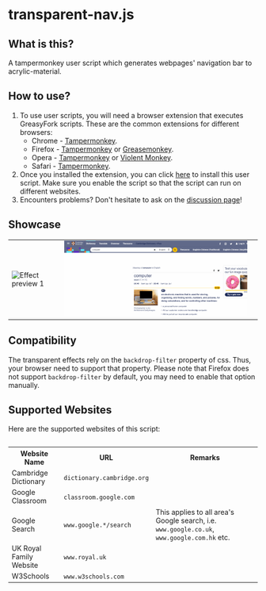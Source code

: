 # transparent-nav.js

## What is this?
A tampermonkey user script which generates webpages' navigation bar to acrylic-material.

## How to use?
1. To use user scripts, you will need a browser extension that executes GreasyFork scripts. These are the common extensions for different browsers:
	* Chrome - [Tampermonkey](https://tampermonkey.net/?ext=dhdg&browser=chrome).
    * Firefox - [Tampermonkey](https://tampermonkey.net/?ext=dhdg&browser=firefox) or [Greasemonkey](https://addons.mozilla.org/en-US/firefox/addon/greasemonkey/).
	* Opera - [Tampermonkey](https://tampermonkey.net/?ext=dhdg&browser=opera) or [Violent Monkey](https://addons.opera.com/en/extensions/details/violent-monkey/).
	* Safari - [Tampermonkey](https://tampermonkey.net/?ext=dhdg&browser=safari).
2. Once you installed the extension, you can click [here](https://greasyfork.org/en/scripts/425364-transparent-navigation-bar) to install this user script. Make sure you enable the script so that the script can run on different websites.
3. Encounters problems? Don't hesitate to ask on the [discussion page](https://github.com/ShingZhanho/transparent-nav.js/discussions)!

## Showcase
<table>
	<tr>
		<td><img src="docs/trans-nav-readme-showcase-01.gif" alt="Effect preview 1"/><td>
		<td><img src="docs/trans-nav-readme-showcase-02.gif" alt="Effect preview 2"/><td>
	</tr>
<table>

## Compatibility
The transparent effects rely on the `backdrop-filter` property of css. Thus, your browser need to support that property. Please note that Firefox does not support `backdrop-filter` by default, you may need to enable that option manually.

## Supported Websites
Here are the supported websites of this script:
<br/>
<table>
<tr><th>Website Name</th><th>URL</th><th>Remarks</th></tr>

<tr><td>Cambridge Dictionary</td><td><code>dictionary.cambridge.org</code></td><td></td></tr>

<tr><td>Google Classroom</td><td><code>classroom.google.com</code></td><td></td></tr>

<tr><td>Google Search</td><td><code>www.google.*/search</code></td><td>This applies to all area's Google search, i.e. <code>www.google.co.uk</code>, <code>www.google.com.hk</code> etc.</td></tr>

<tr><td>UK Royal Family Website</td><td><code>www.royal.uk</code></td><td></td></tr>

<tr><td>W3Schools</td><td><code>www.w3schools.com</code></td><td></td></tr>
</table>
